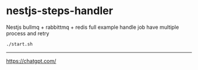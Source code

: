 # nestjs-steps-handler
Nestjs bullmq +  rabbittmq + redis full example handle job have multiple process and retry


```sh
./start.sh
```
---

https://chatgpt.com/

